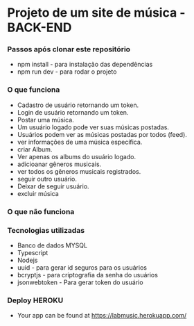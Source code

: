 # Projeto de um site de música - BACK-END

### Passos após clonar este repositório

- npm install - para instalação das dependências
- npm run dev - para rodar o projeto

### O que funciona

- Cadastro de usuário retornando um token.
- Login de usuário retornando um token.
- Postar uma música.
- Um usuário logado pode ver suas músicas postadas.
- Usuários podem ver as músicas postadas por todos (feed).
- ver informações de uma música específica.
- criar Album.
- Ver apenas os albums do usuário logado.
- adicioanar gêneros musicais.
- ver todos os gêneros musicais registrados.
- seguir outro usuário.
- Deixar de seguir usuário.
- excluir música

### O que não funciona

### Tecnologias utilizadas

- Banco de dados MYSQL
- Typescript
- Nodejs
- uuid - para gerar id seguros para os usuários
- bcryptjs - para criptografia da senha do usuários
- jsonwebtoken - Para gerar token do usuário

### Deploy HEROKU

* Your app can be found at https://labmusic.herokuapp.com/
